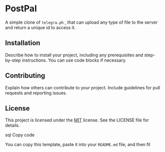 # PostPal
A simple clone of `telegra.ph` , that can upload any type of file to the server and return a unique id to access it.


## Installation

Describe how to install your project, including any prerequisites and step-by-step instructions. You can use code blocks if necessary.

## Contributing
Explain how others can contribute to your project. Include guidelines for pull requests and reporting issues.

## License
This project is licensed under the [MIT](./LICENCE) license. See the LICENSE file for details.

sql
Copy code

You can copy this template, paste it into your `README.md` file, and then fil
